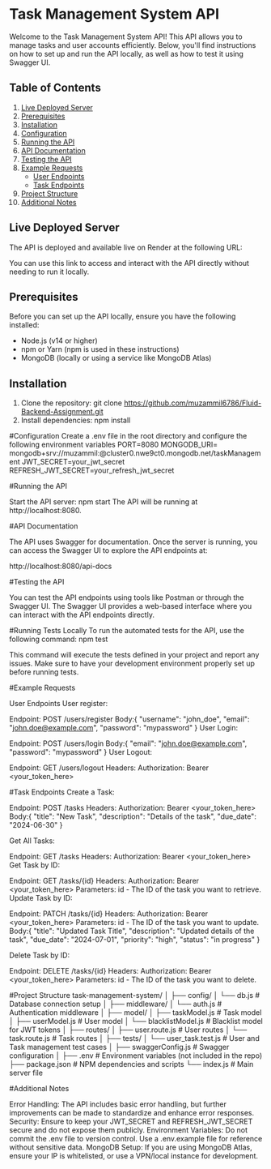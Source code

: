 # Task Management System API

Welcome to the Task Management System API! This API allows you to manage tasks and user accounts efficiently. Below, you'll find instructions on how to set up and run the API locally, as well as how to test it using Swagger UI.

## Table of Contents

1. [Live Deployed Server](#live-deployed-server)
2. [Prerequisites](#prerequisites)
3. [Installation](#installation)
4. [Configuration](#configuration)
5. [Running the API](#running-the-api)
6. [API Documentation](#api-documentation)
7. [Testing the API](#testing-the-api)
8. [Example Requests](#example-requests)
    - [User Endpoints](#user-endpoints)
    - [Task Endpoints](#task-endpoints)
9. [Project Structure](#project-structure)
10. [Additional Notes](#additional-notes)

## Live Deployed Server

The API is deployed and available live on Render at the following URL:  

You can use this link to access and interact with the API directly without needing to run it locally.

## Prerequisites

Before you can set up the API locally, ensure you have the following installed:

- Node.js (v14 or higher)
- npm or Yarn (npm is used in these instructions)
- MongoDB (locally or using a service like MongoDB Atlas)

## Installation

1. Clone the repository: git clone https://github.com/muzammil6786/Fluid-Backend-Assignment.git
2. Install dependencies: npm install

#Configuration
Create a .env file in the root directory and configure the following environment variables
PORT=8080
MONGODB_URI= mongodb+srv://muzammil:<password>@cluster0.nwe9ct0.mongodb.net/taskManagement
JWT_SECRET=your_jwt_secret
REFRESH_JWT_SECRET=your_refresh_jwt_secret

#Running the API

Start the API server:
npm start
The API will be running at http://localhost:8080.

#API Documentation

The API uses Swagger for documentation. Once the server is running, you can access the Swagger UI to explore the API endpoints at:

http://localhost:8080/api-docs

#Testing the API

You can test the API endpoints using tools like Postman or through the Swagger UI. The Swagger UI provides a web-based interface where you can interact with the API endpoints directly.

#Running Tests Locally
To run the automated tests for the API, use the following command:
npm test

This command will execute the tests defined in your project and report any issues. Make sure to have your development environment properly set up before running tests.

#Example Requests

User Endpoints
User register:

Endpoint: POST /users/register
Body:{
  "username": "john_doe",
  "email": "john.doe@example.com",
  "password": "mypassword"
}
User Login:

Endpoint: POST /users/login
Body:{
  "email": "john.doe@example.com",
  "password": "mypassword"
}
User Logout:

Endpoint: GET /users/logout
Headers: Authorization: Bearer <your_token_here>

#Task Endpoints
Create a Task:

Endpoint: POST /tasks
Headers: Authorization: Bearer <your_token_here>
Body:{
  "title": "New Task",
  "description": "Details of the task",
  "due_date": "2024-06-30"
}

Get All Tasks:

Endpoint: GET /tasks
Headers: Authorization: Bearer <your_token_here>
Get Task by ID:

Endpoint: GET /tasks/{id}
Headers: Authorization: Bearer <your_token_here>
Parameters: id - The ID of the task you want to retrieve.
Update Task by ID:

Endpoint: PATCH /tasks/{id}
Headers: Authorization: Bearer <your_token_here>
Parameters: id - The ID of the task you want to update.
Body:{
  "title": "Updated Task Title",
  "description": "Updated details of the task",
  "due_date": "2024-07-01",
  "priority": "high",
  "status": "in progress"
}

Delete Task by ID:

Endpoint: DELETE /tasks/{id}
Headers: Authorization: Bearer <your_token_here>
Parameters: id - The ID of the task you want to delete.

#Project Structure
task-management-system/
│
├── config/
│   └── db.js                 # Database connection setup
│
├── middleware/
│   └── auth.js               # Authentication middleware
│
├── model/
│   ├── taskModel.js         # Task model
│   ├── userModel.js         # User model
│   └── blacklistModel.js    # Blacklist model for JWT tokens
│
├── routes/
│   ├── user.route.js         # User routes
│   └── task.route.js         # Task routes
│
├── tests/
│   └── user_task.test.js   # User and Task management test cases
│
├── swaggerConfig.js          # Swagger configuration
│
├── .env                      # Environment variables (not included in the repo)
├── package.json              # NPM dependencies and scripts
└── index.js                  # Main server file

#Additional Notes

Error Handling: The API includes basic error handling, but further improvements can be made to standardize and enhance error responses.
Security: Ensure to keep your JWT_SECRET and REFRESH_JWT_SECRET secure and do not expose them publicly.
Environment Variables: Do not commit the .env file to version control. Use a .env.example file for reference without sensitive data.
MongoDB Setup: If you are using MongoDB Atlas, ensure your IP is whitelisted, or use a VPN/local instance for development.





